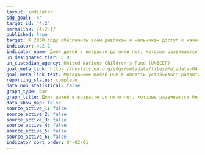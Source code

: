 ```yaml
---
layout: indicator
sdg_goal: '4'
target_id: '4.2'
permalink: /4-2-1/
published: true
target: К 2030 году обеспечить всем девочкам и мальчикам доступ к качественным системам развития, ухода и дошкольного обучения детей младшего возраста, с тем чтобы они были готовы к получению начального образования
indicator: 4.2.1
indicator_name: Доля детей в возрасте до пяти лет, которые развиваются без отклонений в плане здоровья, обучения и психосоциального благополучия, в разбивке по полу
un_designated_tier: 3.0
un_custodian_agency: United Nations Children's Fund (UNICEF)
goal_meta_link: https://unstats.un.org/sdgs/metadata/files/Metadata-04-02-01.pdf
goal_meta_link_text: Метаданные Целей ООН в области устойчивого развития (PDF, 866 КБ)
reporting_status: complete
data_non_statistical: false
graph_type: bar
graph_title: Доля детей в возрасте до пяти лет, которые развиваются без отклонений в плане здоровья, обучения и психосоциального благополучия, в разбивке по полу
data_show_map: false
source_active_1: false
source_active_2: false
source_active_3: false
source_active_4: false
source_active_5: false
source_active_6: false
indicator_sort_order: 04-02-01
---
```

